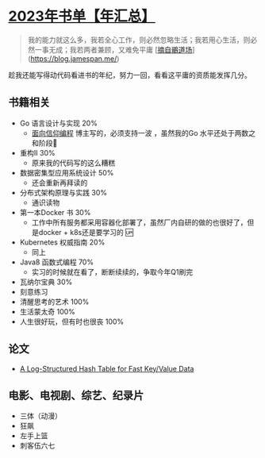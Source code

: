 # [2023年书单【年汇总】](https://github.com/Winniekun/article/issues/5)

> 我的能力就这么多，我若全心工作，则必然忽略生活；我若用心生活，则必然一事无成；我若两者兼顾，又难免平庸 [[摘自鶸道场](https://blog.jamespan.me/)](https://blog.jamespan.me/)

趁我还能写得动代码看进书的年纪，努力一回，看看这平庸的资质能发挥几分。
## 书籍相关
- Go 语言设计与实现 20%
    - [面向信仰编程](https://draveness.me/) 博主写的，必须支持一波 ，虽然我的Go 水平还处于两数之和阶段🤪 
- 重构II 30%
    - 原来我的代码写的这么糟糕 
- 数据密集型应用系统设计 50%
    - 还会重新再拜读的
- 分布式架构原理与实践 30%
    - 通识读物
- 第一本Docker 书 30%
    - 工作中所有服务都采用容器化部署了，虽然厂内自研的做的也很好了，但是docker + k8s还是要学习的 🆙 
- Kubernetes 权威指南 20%
    - 同上 
- Java8 函数式编程 70%
    - 实习的时候就在看了，断断续续的，争取今年Q1刷完
- 瓦纳尔宝典  30%
- 刻意练习
- 清醒思考的艺术 100%
- 生活蒙太奇 100%
- 人生很好玩，但有时也很丧 100%  

## 论文
- [A Log-Structured Hash Table for Fast Key/Value Data](https://riak.com/assets/bitcask-intro.pdf)

## 电影、电视剧、综艺、纪录片
- 三体（动漫）
- 狂飙
- 左手上篮
- 刺客伍六七
